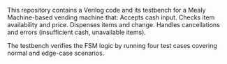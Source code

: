 This repository contains a Verilog code and its testbench for a Mealy Machine-based vending machine that:
  Accepts cash input.
  Checks item availability and price.
  Dispenses items and change.
  Handles cancellations and errors (insufficient cash, unavailable items).

The testbench verifies the FSM logic by running four test cases covering normal and edge-case scenarios.
